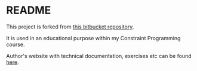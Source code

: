 # README #

This project is forked from [this bitbucket repository](https://bitbucket.org/pschaus/minicp).

It is used in an educational purpose within my Constraint Programming course.

Author's website with technical documentation, exercises etc can be found [here]( https://www.info.ucl.ac.be/~pschaus/minicp).
